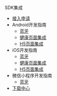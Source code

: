 <div class="sidebar-title "><i class="fa fa-plug"></i>SDK集成</div>

- [接入申请](/develop-native/apply)
- Android开发指南
   - [蓝牙](/develop-native/android/bluetooth)
   - [健康页面集成](/develop-native/android/ui)
   - [H5页面集成](/develop-native/android/simpleui)
- iOS开发指南
   - [蓝牙](/develop-native/ios/bluetooth)
   - [健康页面集成](/develop-native/ios/ui)
   - [H5页面集成](/develop-native/ios/simpleui)
- 微信小程序开发指南
   - [蓝牙](/develop-native/wx-mini/bluetooth)
- [下载中心](/develop-native/download/README.md)


